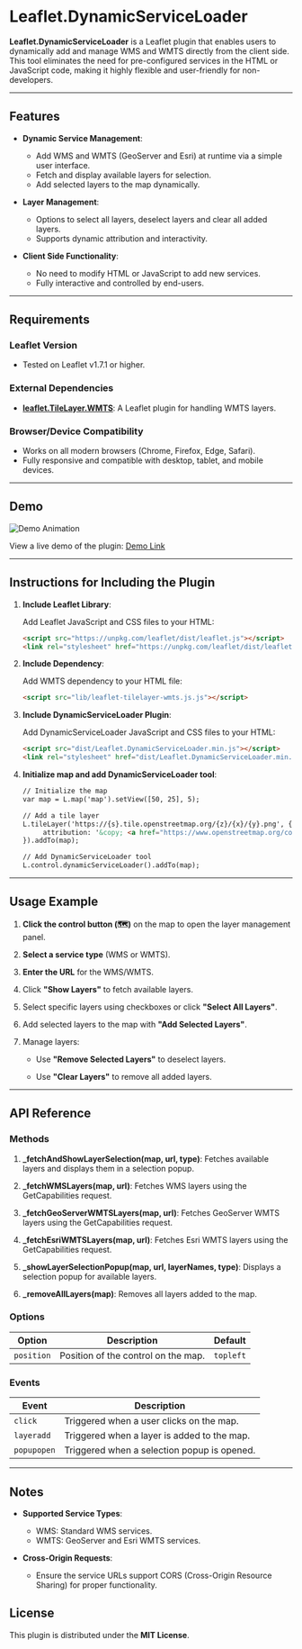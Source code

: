 # Leaflet.DynamicServiceLoader

**Leaflet.DynamicServiceLoader** is a Leaflet plugin that enables users to dynamically add and manage WMS and WMTS directly from the client side. This tool eliminates the need for pre-configured services in the HTML or JavaScript code, making it highly flexible and user-friendly for non-developers.

---

## Features

- **Dynamic Service Management**:
  - Add WMS and WMTS (GeoServer and Esri) at runtime via a simple user interface.
  - Fetch and display available layers for selection.
  - Add selected layers to the map dynamically.

- **Layer Management**:
  - Options to select all layers, deselect layers and clear all added layers.
  - Supports dynamic attribution and interactivity.

- **Client Side Functionality**:
  - No need to modify HTML or JavaScript to add new services.
  - Fully interactive and controlled by end-users.

---

## Requirements

### Leaflet Version

- Tested on Leaflet v1.7.1 or higher.

### External Dependencies

- **[leaflet.TileLayer.WMTS](https://github.com/alexandre-melard/leaflet.TileLayer.WMTS)**: A Leaflet plugin for handling WMTS layers.

### Browser/Device Compatibility

- Works on all modern browsers (Chrome, Firefox, Edge, Safari).
- Fully responsive and compatible with desktop, tablet, and mobile devices.

---

## Demo

![Demo Animation](examples/demo_video.gif)

View a live demo of the plugin:
[Demo Link](https://o-z-e-r-e-r.github.io/Leaflet.DynamicServiceLoader/)

---

## Instructions for Including the Plugin

1. **Include Leaflet Library**:  

   Add Leaflet JavaScript and CSS files to your HTML:
   ```html
   <script src="https://unpkg.com/leaflet/dist/leaflet.js"></script>
   <link rel="stylesheet" href="https://unpkg.com/leaflet/dist/leaflet.css" />
   ```

2. **Include Dependency**:   

   Add WMTS dependency to your HTML file:
   ```html
   <script src="lib/leaflet-tilelayer-wmts.js.js"></script>
   ```
   
3. **Include DynamicServiceLoader Plugin**:  

   Add DynamicServiceLoader JavaScript and CSS files to your HTML:
   ```html
   <script src="dist/Leaflet.DynamicServiceLoader.min.js"></script>
   <link rel="stylesheet" href="dist/Leaflet.DynamicServiceLoader.min.css"/>
   ```
   
4. **Initialize map and add DynamicServiceLoader tool**:

   ```html
   // Initialize the map
   var map = L.map('map').setView([50, 25], 5);

   // Add a tile layer
   L.tileLayer('https://{s}.tile.openstreetmap.org/{z}/{x}/{y}.png', {
		attribution: '&copy; <a href="https://www.openstreetmap.org/copyright">OpenStreetMap</a> contributors'
   }).addTo(map);

   // Add DynamicServiceLoader tool
   L.control.dynamicServiceLoader().addTo(map);
   ```

---

## Usage Example

1.  **Click the control button (🗺)** on the map to open the layer management panel.
    
2.  **Select a service type** (WMS or WMTS).
    
3.  **Enter the URL** for the WMS/WMTS.
    
4.  Click **"Show Layers"** to fetch available layers.
    
5.  Select specific layers using checkboxes or click **"Select All Layers"**.
    
6.  Add selected layers to the map with **"Add Selected Layers"**.
    
7.  Manage layers:
    
    * Use **"Remove Selected Layers"** to deselect layers.
        
    * Use **"Clear Layers"** to remove all added layers.
	
---

## API Reference

### Methods

1.  **\_fetchAndShowLayerSelection(map, url, type)**: Fetches available layers and displays them in a selection popup.
    
2.  **\_fetchWMSLayers(map, url)**: Fetches WMS layers using the GetCapabilities request.
    
3.  **\_fetchGeoServerWMTSLayers(map, url)**: Fetches GeoServer WMTS layers using the GetCapabilities request.
    
4.  **\_fetchEsriWMTSLayers(map, url)**: Fetches Esri WMTS layers using the GetCapabilities request.
    
5.  **\_showLayerSelectionPopup(map, url, layerNames, type)**: Displays a selection popup for available layers.
    
6.  **\_removeAllLayers(map)**: Removes all layers added to the map.

### Options

| Option         | Description                       | Default  |
|-----------------|-----------------------------------|----------|
| `position`      | Position of the control on the map. | `topleft` |

### Events

| Event           | Description                                           |
|------------------|-------------------------------------------------------|
| `click`          | Triggered when a user clicks on the map.              |
| `layeradd`       | Triggered when a layer is added to the map.           |
| `popupopen`      | Triggered when a selection popup is opened.           |

---

## Notes

- **Supported Service Types**:
  - WMS: Standard WMS services. 
  - WMTS: GeoServer and Esri WMTS services.
        
- **Cross-Origin Requests**:
  - Ensure the service URLs support CORS (Cross-Origin Resource Sharing) for proper functionality.

## License

This plugin is distributed under the **MIT License**.
